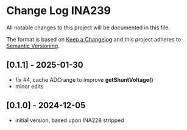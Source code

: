 # Change Log INA239

All notable changes to this project will be documented in this file.

The format is based on [Keep a Changelog](http://keepachangelog.com/)
and this project adheres to [Semantic Versioning](http://semver.org/).


## [0.1.1] - 2025-01-30
- fix #4, cache ADCrange to improve **getShuntVoltage()**
- minor edits


## [0.1.0] - 2024-12-05
- initial version, based upon INA228 stripped



